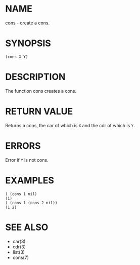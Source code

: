 # NAME
cons - create a cons.

# SYNOPSIS

    (cons X Y)

# DESCRIPTION
The function cons creates a cons.

# RETURN VALUE
Returns a cons, the car of which is `X` and the cdr of which is `Y`.

# ERRORS
Error if `Y` is not cons.

# EXAMPLES

    ) (cons 1 nil)
    (1)
    ) (cons 1 (cons 2 nil))
    (1 2)

# SEE ALSO
- car(3)
- cdr(3)
- list(3)
- cons(7)
